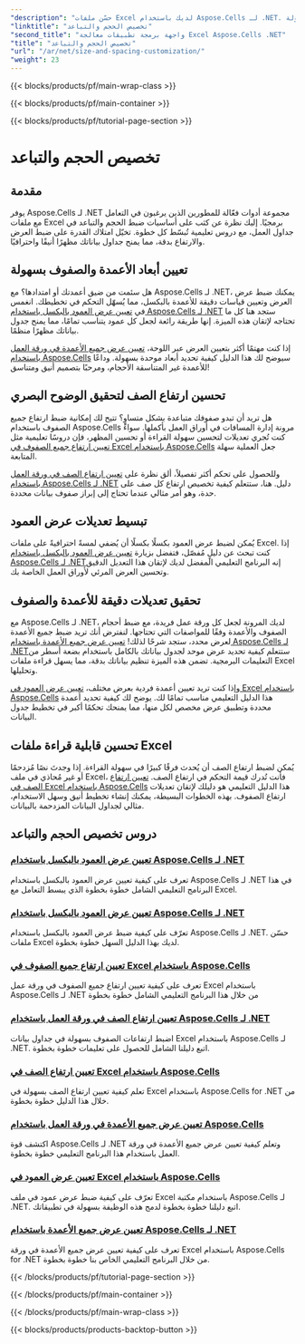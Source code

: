 ```yaml
---
"description": "حسّن ملفات Excel لديك باستخدام Aspose.Cells لـ .NET. اكتشف دروسًا تعليمية سهلة الاستخدام لتخصيص الحجم والتباعد، وضبط عرض الأعمدة وارتفاع الصفوف بسهولة."
"linktitle": "تخصيص الحجم والتباعد"
"second_title": "واجهة برمجة تطبيقات معالجة Excel Aspose.Cells .NET"
"title": "تخصيص الحجم والتباعد"
"url": "/ar/net/size-and-spacing-customization/"
"weight": 23
---
```


{{< blocks/products/pf/main-wrap-class >}}

{{< blocks/products/pf/main-container >}}

{{< blocks/products/pf/tutorial-page-section >}}

# تخصيص الحجم والتباعد

## مقدمة

يوفر Aspose.Cells لـ .NET مجموعة أدوات فعّالة للمطورين الذين يرغبون في التعامل مع ملفات Excel برمجيًا. إليك نظرة عن كثب على أساسيات ضبط الحجم والتباعد في جداول العمل، مع دروس تعليمية تُبسّط كل خطوة. تخيّل امتلاك القدرة على ضبط العرض والارتفاع بدقة، مما يمنح جداول بياناتك مظهرًا أنيقًا واحترافيًا.

## تعيين أبعاد الأعمدة والصفوف بسهولة

هل سئمت من ضيق أعمدتك أو امتدادها؟ مع Aspose.Cells لـ .NET، يمكنك ضبط عرض العرض وتعيين قياسات دقيقة للأعمدة بالبكسل، مما يُسهّل التحكم في تخطيطك. انغمس في [تعيين عرض العمود بالبكسل باستخدام Aspose.Cells لـ .NET](./setting-column-view-width/) ستجد هنا كل ما تحتاجه لإتقان هذه الميزة. إنها طريقة رائعة لجعل كل عمود يتناسب تمامًا، مما يمنح جدول بياناتك مظهرًا منظمًا.

إذا كنت مهتمًا أكثر بتعيين العرض عبر اللوحة، [تعيين عرض جميع الأعمدة في ورقة العمل باستخدام Aspose.Cells](./setting-width-of-all-columns-in-worksheet/) سيوضح لك هذا الدليل كيفية تحديد أبعاد موحدة بسهولة. وداعًا للأعمدة غير المتناسقة الأحجام، ومرحبًا بتصميم أنيق ومتناسق!

## تحسين ارتفاع الصف لتحقيق الوضوح البصري

هل تريد أن تبدو صفوفك متباعدة بشكل متساوٍ؟ تتيح لك إمكانية ضبط ارتفاع جميع الصفوف باستخدام Aspose.Cells مرونة إدارة المسافات في أوراق العمل بأكملها. سواءً كنت تُجري تعديلات لتحسين سهولة القراءة أو تحسين المظهر، فإن دروسًا تعليمية مثل [تعيين ارتفاع جميع الصفوف في Excel باستخدام Aspose.Cells](./setting-height-of-all-rows/) جعل العملية سهلة المتابعة.

وللحصول على تحكم أكثر تفصيلاً، ألق نظرة على [تعيين ارتفاع الصف في ورقة العمل باستخدام Aspose.Cells لـ .NET](./setting-height-of-all-rows-in-worksheet/) دليل. هنا، ستتعلم كيفية تخصيص ارتفاع كل صف على حدة، وهو أمر مثالي عندما تحتاج إلى إبراز صفوف بيانات محددة.

## تبسيط تعديلات عرض العمود

يُمكن لضبط عرض العمود بكسلًا بكسلًا أن يُضفي لمسةً احترافيةً على ملفات Excel. إذا كنت تبحث عن دليلٍ مُفصّل، فتفضل بزيارة [تعيين عرض العمود بالبكسل باستخدام Aspose.Cells لـ .NET](./setting-column-width/)إنه البرنامج التعليمي المفضل لديك لإتقان هذا التعديل الدقيق وتحسين العرض المرئي لأوراق العمل الخاصة بك.

## تحقيق تعديلات دقيقة للأعمدة والصفوف

مع Aspose.Cells لـ .NET، لديك المرونة لجعل كل ورقة عمل فريدة، مع ضبط أحجام الصفوف والأعمدة وفقًا للمواصفات التي تحتاجها. لنفترض أنك تريد ضبط جميع الأعمدة لعرض محدد، ستجد شرحًا لذلك! [تعيين عرض جميع الأعمدة باستخدام Aspose.Cells لـ .NET](./setting-width-of-all-columns/)ستتعلم كيفية تحديد عرض موحد لجدول بياناتك بالكامل باستخدام بضعة أسطر من التعليمات البرمجية. تضمن هذه الميزة تنظيم بياناتك بدقة، مما يسهل قراءة ملفات Excel وتحليلها.

وإذا كنت تريد تعيين أعمدة فردية بعرض مختلف، [تعيين عرض العمود في Excel باستخدام Aspose.Cells](./setting-width-of-column/) هذا الدليل التعليمي مناسب تمامًا لك. يوضح لك كيفية تحديد أعمدة محددة وتطبيق عرض مخصص لكل منها، مما يمنحك تحكمًا أكبر في تخطيط جدول البيانات. 

## تحسين قابلية قراءة ملفات Excel

يُمكن لضبط ارتفاع الصف أن يُحدث فرقًا كبيرًا في سهولة القراءة. إذا وجدتَ نصًا مُزدحمًا أو غير مُحاذي في ملف Excel، فأنت تُدرك قيمة التحكم في ارتفاع الصف. [تعيين ارتفاع الصف في Excel باستخدام Aspose.Cells](./setting-height-of-row/) هذا الدليل التعليمي هو دليلك لإتقان تعديلات ارتفاع الصفوف. بهذه الخطوات البسيطة، يمكنك إنشاء تخطيط أنيق وسهل الاستخدام، مثالي لجداول البيانات المزدحمة بالبيانات.

## دروس تخصيص الحجم والتباعد
### [تعيين عرض العمود بالبكسل باستخدام Aspose.Cells لـ .NET](./setting-column-view-width/)
تعرف على كيفية تعيين عرض العمود بالبكسل باستخدام Aspose.Cells لـ .NET في هذا البرنامج التعليمي الشامل خطوة بخطوة الذي يبسط التعامل مع Excel.
### [تعيين عرض العمود بالبكسل باستخدام Aspose.Cells لـ .NET](./setting-column-width/)
تعرّف على كيفية ضبط عرض العمود بالبكسل باستخدام Aspose.Cells لـ .NET. حسّن ملفات Excel لديك بهذا الدليل السهل خطوة بخطوة.
### [تعيين ارتفاع جميع الصفوف في Excel باستخدام Aspose.Cells](./setting-height-of-all-rows/)
تعرف على كيفية تعيين ارتفاع جميع الصفوف في ورقة عمل Excel باستخدام Aspose.Cells لـ .NET من خلال هذا البرنامج التعليمي الشامل خطوة بخطوة
### [تعيين ارتفاع الصف في ورقة العمل باستخدام Aspose.Cells لـ .NET](./setting-height-of-all-rows-in-worksheet/)
اضبط ارتفاعات الصفوف بسهولة في جداول بيانات Excel باستخدام Aspose.Cells لـ .NET. اتبع دليلنا الشامل للحصول على تعليمات خطوة بخطوة.
### [تعيين ارتفاع الصف في Excel باستخدام Aspose.Cells](./setting-height-of-row/)
تعلم كيفية تعيين ارتفاع الصف بسهولة في Excel باستخدام Aspose.Cells for .NET من خلال هذا الدليل خطوة بخطوة.
### [تعيين عرض جميع الأعمدة في ورقة العمل باستخدام Aspose.Cells](./setting-width-of-all-columns-in-worksheet/)
اكتشف قوة Aspose.Cells لـ .NET وتعلم كيفية تعيين عرض جميع الأعمدة في ورقة العمل باستخدام هذا البرنامج التعليمي خطوة بخطوة.
### [تعيين عرض العمود في Excel باستخدام Aspose.Cells](./setting-width-of-column/)
تعرّف على كيفية ضبط عرض عمود في ملف Excel باستخدام مكتبة Aspose.Cells لـ .NET. اتبع دليلنا خطوة بخطوة لدمج هذه الوظيفة بسهولة في تطبيقاتك.
### [تعيين عرض جميع الأعمدة باستخدام Aspose.Cells لـ .NET](./setting-width-of-all-columns/)
تعرف على كيفية تعيين عرض جميع الأعمدة في ورقة Excel باستخدام Aspose.Cells for .NET من خلال البرنامج التعليمي الخاص بنا خطوة بخطوة.

{{< /blocks/products/pf/tutorial-page-section >}}

{{< /blocks/products/pf/main-container >}}

{{< /blocks/products/pf/main-wrap-class >}}

{{< blocks/products/products-backtop-button >}}